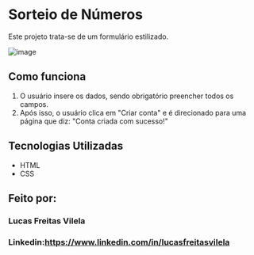 # Sorteio de Números

Este projeto trata-se de um formulário estilizado.

![image](https://github.com/user-attachments/assets/baa57f95-f8c1-43b5-a006-1d4bbe8c74a0)




## Como funciona

1. O usuário insere os dados, sendo obrigatório preencher todos os campos.
2. Após isso, o usuário clica em "Criar conta" e é direcionado para uma página que diz: "Conta criada com sucesso!"

## Tecnologias Utilizadas

- HTML
- CSS

## Feito por:

### Lucas Freitas Vilela

### Linkedin:https://www.linkedin.com/in/lucasfreitasvilela
